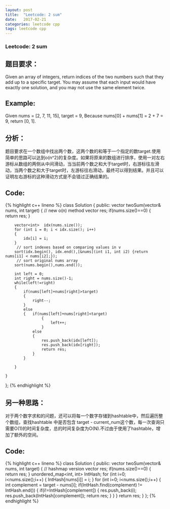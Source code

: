 ```yaml
---
layout: post
title:  "Leetcode: 2 sum"
date:   2017-02-21
categories: leetcode cpp 
tags: leetcode cpp
---
```


### Leetcode: 2 sum
## 题目要求：
Given an array of integers, return indices of the two numbers such that they add up to a specific target.
You may assume that each input would have exactly one solution, and you may not use the same element twice.
## Example:
Given nums = [2, 7, 11, 15], target = 9,
Because nums[0] + nums[1] = 2 + 7 = 9,
return [0, 1].
## 分析：
题目要求在一个数组中找出两个数，这两个数的和等于一个指定的数target.使用简单的思路可以达到o(n^2)的复杂度。如果将原来的数组进行排序，使用一对左右游标从数组的两侧从中间滑动，当当前两个数之和大于target时，右游标往左滑动，当两个数之和大于target时，左游标往右滑动，最终可以得到结果。并且可以证明左右游标的这种滑动方式是不会错过正确结果的。
## Code:
{% highlight c++ lineno %}
class Solution {
public:
    vector<int> twoSum(vector<int>& nums, int target) {
        // new o(n) method
        vector<int> res;
        if(nums.size()==0)
        {
            return res;
        }
        
        vector<int>  idx(nums.size());
        for (int i = 0; i < idx.size(); i++) 
        {
            idx[i] = i;
        }
         // sort indexes based on comparing values in v
        sort(idx.begin(), idx.end(),[&nums](int i1, int i2) {return nums[i1] < nums[i2];});
         // sort original nums array
        sort(nums.begin(),nums.end());
        
        int left = 0;
        int right = nums.size()-1;
        while(left!=right)
        {
            if(nums[left]+nums[right]>target)
            {
                right--;
            }
            else
            {   if(nums[left]+nums[right]<target)
                    {
                        left++;
                    }
                else
                {
                    res.push_back(idx[left]);
                    res.push_back(idx[right]);
                    return res;
                }
            }
            
        }
        
    }
};
{% endhighlight %}

## 另一种思路：
对于两个数字求和的问题，还可以将每一个数字存储到hashtable中，然后遍历整个数组，查找hashtable 中是否包含 target - current_num这个数，每一次查询只需要O(1)的时间复杂度，总的时间复杂度为O(N).不过由于使用了hashtable，增加了额外的空间。

## Code:
{% highlight c++ lineno %}
class Solution {
public:
    vector<int> twoSum(vector<int>& nums, int target) {
        // hashmap version
        vector<int> res;
        if(nums.size()==0)
        {
            return res;
        }
        unordered_map<int, int> IntHash;
        for (int i=0; i<nums.size();i++)
        {
            IntHash[nums[i]] = i;
        }
        for (int i=0; i<nums.size();i++)
        {
            int complement = target - nums[i];
            if(IntHash.find(complement) != IntHash.end())
            {
                if(i!=IntHash[complement])
                {
                    res.push_back(i);
                    res.push_back(IntHash[complement]);
                    return res;
                }
            }
        }
        return res;
    }
};
{% endhighlight %}
